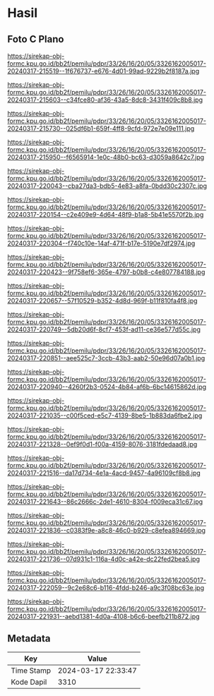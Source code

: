 # Hasil

## Foto C Plano

https://sirekap-obj-formc.kpu.go.id/bb2f/pemilu/pdpr/33/26/16/20/05/3326162005017-20240317-215519--1f676737-e676-4d01-99ad-9229b2f8187a.jpg

https://sirekap-obj-formc.kpu.go.id/bb2f/pemilu/pdpr/33/26/16/20/05/3326162005017-20240317-215603--c34fce80-af36-43a5-8dc8-3431f409c8b8.jpg

https://sirekap-obj-formc.kpu.go.id/bb2f/pemilu/pdpr/33/26/16/20/05/3326162005017-20240317-215730--025df6b1-659f-4ff8-9cfd-972e7e09e111.jpg

https://sirekap-obj-formc.kpu.go.id/bb2f/pemilu/pdpr/33/26/16/20/05/3326162005017-20240317-215950--f6565914-1e0c-48b0-bc63-d3059a8642c7.jpg

https://sirekap-obj-formc.kpu.go.id/bb2f/pemilu/pdpr/33/26/16/20/05/3326162005017-20240317-220043--cba27da3-bdb5-4e83-a8fa-0bdd30c2307c.jpg

https://sirekap-obj-formc.kpu.go.id/bb2f/pemilu/pdpr/33/26/16/20/05/3326162005017-20240317-220154--c2e409e9-4d64-48f9-b1a8-5b41e5570f2b.jpg

https://sirekap-obj-formc.kpu.go.id/bb2f/pemilu/pdpr/33/26/16/20/05/3326162005017-20240317-220304--f740c10e-14af-471f-b17e-5190e7df2974.jpg

https://sirekap-obj-formc.kpu.go.id/bb2f/pemilu/pdpr/33/26/16/20/05/3326162005017-20240317-220423--9f758ef6-365e-4797-b0b8-c4e807784188.jpg

https://sirekap-obj-formc.kpu.go.id/bb2f/pemilu/pdpr/33/26/16/20/05/3326162005017-20240317-220657--57f10529-b352-4d8d-969f-b11f810fa4f8.jpg

https://sirekap-obj-formc.kpu.go.id/bb2f/pemilu/pdpr/33/26/16/20/05/3326162005017-20240317-220749--5db20d6f-8cf7-453f-ad11-ce36e577d55c.jpg

https://sirekap-obj-formc.kpu.go.id/bb2f/pemilu/pdpr/33/26/16/20/05/3326162005017-20240317-220851--aee525c7-3ccb-43b3-aab2-50e96d07a0b1.jpg

https://sirekap-obj-formc.kpu.go.id/bb2f/pemilu/pdpr/33/26/16/20/05/3326162005017-20240317-220940--4260f2b3-0524-4b84-af6b-6bc14615862d.jpg

https://sirekap-obj-formc.kpu.go.id/bb2f/pemilu/pdpr/33/26/16/20/05/3326162005017-20240317-221035--c00f5ced-e5c7-4139-8be5-1b883da6fbe2.jpg

https://sirekap-obj-formc.kpu.go.id/bb2f/pemilu/pdpr/33/26/16/20/05/3326162005017-20240317-221328--0ef9f0d1-f00a-4159-8076-3181fdedaad8.jpg

https://sirekap-obj-formc.kpu.go.id/bb2f/pemilu/pdpr/33/26/16/20/05/3326162005017-20240317-221516--da17d734-4e1a-4acd-9457-4a96109cf8b8.jpg

https://sirekap-obj-formc.kpu.go.id/bb2f/pemilu/pdpr/33/26/16/20/05/3326162005017-20240317-221643--86c2666c-2de1-4610-8304-f009eca31c67.jpg

https://sirekap-obj-formc.kpu.go.id/bb2f/pemilu/pdpr/33/26/16/20/05/3326162005017-20240317-221836--c0383f9e-a8c8-46c0-b929-c8efea894669.jpg

https://sirekap-obj-formc.kpu.go.id/bb2f/pemilu/pdpr/33/26/16/20/05/3326162005017-20240317-221736--07d931c1-116a-4d0c-a42e-dc22fed2bea5.jpg

https://sirekap-obj-formc.kpu.go.id/bb2f/pemilu/pdpr/33/26/16/20/05/3326162005017-20240317-222059--9c2e68c6-b116-4fdd-b246-a9c3f08bc63e.jpg

https://sirekap-obj-formc.kpu.go.id/bb2f/pemilu/pdpr/33/26/16/20/05/3326162005017-20240317-221931--aebd1381-4d0a-4108-b6c6-beefb211b872.jpg


## Metadata

| Key        | Value               |
| ---------- | ------------------- |
| Time Stamp | 2024-03-17 22:33:47 |
| Kode Dapil | 3310                |



